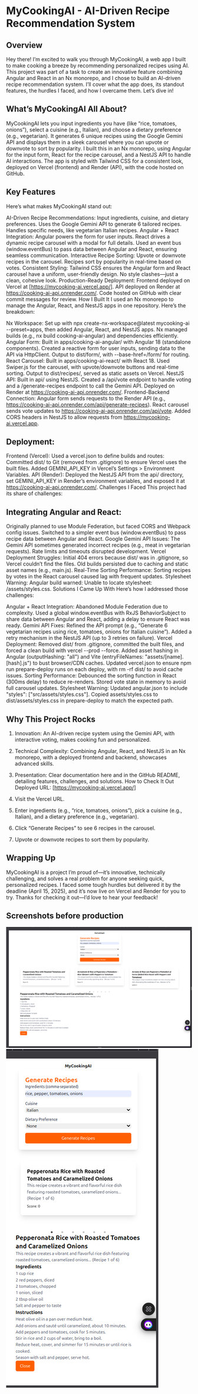 # MyCookingAI - AI-Driven Recipe Recommendation System

## Overview
Hey there! I’m excited to walk you through MyCookingAI, a web app I built to make cooking a breeze by recommending personalized recipes using AI. This project was part of a task to create an innovative feature combining Angular and React in an Nx monorepo, and I chose to build an AI-driven recipe recommendation system. I’ll cover what the app does, its standout features, the hurdles I faced, and how I overcame them. Let’s dive in!

## What’s MyCookingAI All About?
MyCookingAI lets you input ingredients you have (like “rice, tomatoes, onions”), select a cuisine (e.g., Italian), and choose a dietary preference (e.g., vegetarian). It generates 6 unique recipes using the Google Gemini API and displays them in a sleek carousel where you can upvote or downvote to sort by popularity. I built this in an Nx monorepo, using Angular for the input form, React for the recipe carousel, and a NestJS API to handle AI interactions. The app is styled with Tailwind CSS for a consistent look, deployed on Vercel (frontend) and Render (API), with the code hosted on GitHub.

## Key Features
Here’s what makes MyCookingAI stand out:

AI-Driven Recipe Recommendations:
Input ingredients, cuisine, and dietary preferences.
Uses the Google Gemini API to generate 6 tailored recipes.
Handles specific needs, like vegetarian Italian recipes.
Angular + React Integration:
Angular powers the form for user inputs.
React drives a dynamic recipe carousel with a modal for full details.
Used an event bus (window.eventBus) to pass data between Angular and React, ensuring seamless communication.
Interactive Recipe Sorting:
Upvote or downvote recipes in the carousel.
Recipes sort by popularity in real-time based on votes.
Consistent Styling:
Tailwind CSS ensures the Angular form and React carousel have a uniform, user-friendly design.
No style clashes—just a clean, cohesive look.
Production-Ready Deployment:
Frontend deployed on Vercel at [https://mycooking-ai.vercel.app/].
API deployed on Render at https://cooking-ai-api.onrender.com/.
Code hosted on GitHub with clear commit messages for review.
How I Built It
I used an Nx monorepo to manage the Angular, React, and NestJS apps in one repository. Here’s the breakdown:

Nx Workspace:
Set up with npx create-nx-workspace@latest mycooking-ai --preset=apps, then added Angular, React, and NestJS apps.
Nx managed builds (e.g., nx build cooking-ai-angular) and dependencies efficiently.
Angular Form:
Built in apps/cooking-ai-angular/ with Angular 18 (standalone components).
Created a reactive form for user inputs, sending data to the API via HttpClient.
Output to dist/form/, with --base-href=/form/ for routing.
React Carousel:
Built in apps/cooking-ai-react/ with React 18.
Used Swiper.js for the carousel, with upvote/downvote buttons and real-time sorting.
Output to dist/recipes/, served as static assets on Vercel.
NestJS API:
Built in api/ using NestJS.
Created a /api/vote endpoint to handle voting and a /generate-recipes endpoint to call the Gemini API.
Deployed on Render at https://cooking-ai-api.onrender.com/.
Frontend-Backend Connection:
Angular form sends requests to the Render API (e.g., https://cooking-ai-api.onrender.com/api/generate-recipes).
React carousel sends vote updates to https://cooking-ai-api.onrender.com/api/vote.
Added CORS headers in NestJS to allow requests from https://mycooking-ai.vercel.app.

## Deployment:
Frontend (Vercel): Used a vercel.json to define builds and routes:
Committed dist/ to Git (removed from .gitignore) to ensure Vercel uses the built files.
Added GEMINI_API_KEY in Vercel’s Settings > Environment Variables.
API (Render): Deployed the NestJS API from the api/ directory, set GEMINI_API_KEY in Render’s environment variables, and exposed it at https://cooking-ai-api.onrender.com/.
Challenges I Faced
This project had its share of challenges:

## Integrating Angular and React:
Originally planned to use Module Federation, but faced CORS and Webpack config issues.
Switched to a simpler event bus (window.eventBus) to pass recipe data between Angular and React.
Google Gemini API Issues:
The Gemini API sometimes generated incorrect recipes (e.g., meat in vegetarian requests).
Rate limits and timeouts disrupted development.
Vercel Deployment Struggles:
Initial 404 errors because dist/ was in .gitignore, so Vercel couldn’t find the files.
Old builds persisted due to caching and static asset names (e.g., main.js).
Real-Time Sorting Performance:
Sorting recipes by votes in the React carousel caused lag with frequent updates.
Stylesheet Warning:
Angular build warned: Unable to locate stylesheet: /assets/styles.css.
Solutions I Came Up With
Here’s how I addressed those challenges:

Angular + React Integration:
Abandoned Module Federation due to complexity.
Used a global window.eventBus with RxJS BehaviorSubject to share data between Angular and React, adding a delay to ensure React was ready.
Gemini API Fixes:
Refined the API prompt (e.g., “Generate 6 vegetarian recipes using rice, tomatoes, onions for Italian cuisine”).
Added a retry mechanism in the NestJS API (up to 3 retries on failure).
Vercel Deployment:
Removed dist/ from .gitignore, committed the built files, and forced a clean build with vercel --prod --force.
Added asset hashing in Angular (outputHashing: "all") and Vite (entryFileNames: "assets/[name].[hash].js") to bust browser/CDN caches.
Updated vercel.json to ensure npm run prepare-deploy runs on each deploy, with rm -rf dist/ to avoid cache issues.
Sorting Performance:
Debounced the sorting function in React (300ms delay) to reduce re-renders.
Stored vote state in memory to avoid full carousel updates.
Stylesheet Warning:
Updated angular.json to include "styles": ["src/assets/styles.css"].
Copied assets/styles.css to dist/assets/styles.css in prepare-deploy to match the expected path.

## Why This Project Rocks
1. Innovation: An AI-driven recipe system using the Gemini API, with interactive voting, makes cooking fun and personalized.
2. Technical Complexity: Combining Angular, React, and NestJS in an Nx monorepo, with a deployed frontend and backend, showcases advanced skills.
3. Presentation: Clear documentation here and in the GitHub README, detailing features, challenges, and solutions.
How to Check It Out
Deployed URL: [https://mycooking-ai.vercel.app/]

1. Visit the Vercel URL.
2. Enter ingredients (e.g., “rice, tomatoes, onions”), pick a cuisine (e.g., Italian), and a dietary preference (e.g., vegetarian).
3. Click “Generate Recipes” to see 6 recipes in the carousel.
4. Upvote or downvote recipes to sort them by popularity.

## Wrapping Up
MyCookingAI is a project I’m proud of—it’s innovative, technically challenging, and solves a real problem for anyone seeking quick, personalized recipes. I faced some tough hurdles but delivered it by the deadline (April 15, 2025), and it’s now live on Vercel and Render for you to try. Thanks for checking it out—I’d love to hear your feedback!

## Screenshots before production 
![screenshot](/screen1.png)
![screenshot](/screen2.png)